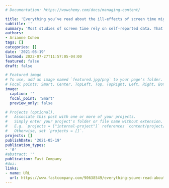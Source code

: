 ```yaml
---
# Documentation: https://wowchemy.com/docs/managing-content/

title: 'Everything you’ve read about the ill-effects of screen time might be based on bad data'
subtitle: ''
summary: 'Most studies of screen time rely on self-reported data. That’s a problem, says a new study in Nature Human Behaviour.'
authors:
- Arianne Cohen
tags: []
categories: []
date: '2021-05-19'
lastmod: 2022-07-27T11:57:05-04:00
featured: false
draft: false

# Featured image
# To use, add an image named `featured.jpg/png` to your page's folder.
# Focal points: Smart, Center, TopLeft, Top, TopRight, Left, Right, BottomLeft, Bottom, BottomRight.
image: 
  caption: ''
  focal_point: 'Smart'
  preview_only: false

# Projects (optional).
#   Associate this post with one or more of your projects.
#   Simply enter your project's folder or file name without extension.
#   E.g. `projects = ["internal-project"]` references `content/project/deep-learning/index.md`.
#   Otherwise, set `projects = []`.
projects: []
publishDate: '2021-05-19'
publication_types:
- '0'
#abstract: ''
publication: Fast Company
#doi: 
links:
- name: URL
  url: https://www.fastcompany.com/90638549/everything-youve-read-about-the-ill-effects-of-screen-time-might-be-based-on-bad-data
---
```

